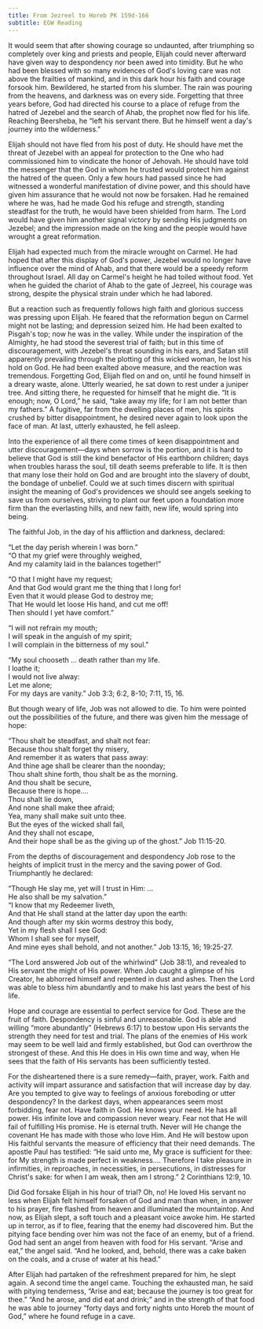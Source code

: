 ```yaml
---
title: From Jezreel to Horeb PK 159d-166
subtitle: EGW Reading
---
```


It would seem that after showing courage so undaunted, after triumphing so completely over king and priests and people, Elijah could never afterward have given way to despondency nor been awed into timidity. But he who had been blessed with so many evidences of God's loving care was not above the frailties of mankind, and in this dark hour his faith and courage forsook him. Bewildered, he started from his slumber. The rain was pouring from the heavens, and darkness was on every side. Forgetting that three years before, God had directed his course to a place of refuge from the hatred of Jezebel and the search of Ahab, the prophet now fled for his life. Reaching Beersheba, he “left his servant there. But he himself went a day's journey into the wilderness.”

Elijah should not have fled from his post of duty. He should have met the threat of Jezebel with an appeal for protection to the One who had commissioned him to vindicate the honor of Jehovah. He should have told the messenger that the God in whom he trusted would protect him against the hatred of the queen. Only a few hours had passed since he had witnessed a wonderful manifestation of divine power, and this should have given him assurance that he would not now be forsaken. Had he remained where he was, had he made God his refuge and strength, standing steadfast for the truth, he would have been shielded from harm. The Lord would have given him another signal victory by sending His judgments on Jezebel; and the impression made on the king and the people would have wrought a great reformation.

Elijah had expected much from the miracle wrought on Carmel. He had hoped that after this display of God's power, Jezebel would no longer have influence over the mind of Ahab, and that there would be a speedy reform throughout Israel. All day on Carmel's height he had toiled without food. Yet when he guided the chariot of Ahab to the gate of Jezreel, his courage was strong, despite the physical strain under which he had labored.

But a reaction such as frequently follows high faith and glorious success was pressing upon Elijah. He feared that the reformation begun on Carmel might not be lasting; and depression seized him. He had been exalted to Pisgah's top; now he was in the valley. While under the inspiration of the Almighty, he had stood the severest trial of faith; but in this time of discouragement, with Jezebel's threat sounding in his ears, and Satan still apparently prevailing through the plotting of this wicked woman, he lost his hold on God. He had been exalted above measure, and the reaction was tremendous. Forgetting God, Elijah fled on and on, until he found himself in a dreary waste, alone. Utterly wearied, he sat down to rest under a juniper tree. And sitting there, he requested for himself that he might die. “It is enough; now, O Lord,” he said, “take away my life; for I am not better than my fathers.” A fugitive, far from the dwelling places of men, his spirits crushed by bitter disappointment, he desired never again to look upon the face of man. At last, utterly exhausted, he fell asleep.

Into the experience of all there come times of keen disappointment and utter discouragement—days when sorrow is the portion, and it is hard to believe that God is still the kind benefactor of His earthborn children; days when troubles harass the soul, till death seems preferable to life. It is then that many lose their hold on God and are brought into the slavery of doubt, the bondage of unbelief. Could we at such times discern with spiritual insight the meaning of God's providences we should see angels seeking to save us from ourselves, striving to plant our feet upon a foundation more firm than the everlasting hills, and new faith, new life, would spring into being.

The faithful Job, in the day of his affliction and darkness, declared:

“Let the day perish wherein I was born.”\
“O that my grief were throughly weighed,\
And my calamity laid in the balances together!”

“O that I might have my request;\
And that God would grant me the thing that I long for!\
Even that it would please God to destroy me;\
That He would let loose His hand, and cut me off!\
Then should I yet have comfort.”

“I will not refrain my mouth;\
I will speak in the anguish of my spirit;\
I will complain in the bitterness of my soul.”

“My soul chooseth ... death rather than my life.\
I loathe it;\
I would not live alway:\
Let me alone;\
For my days are vanity.” Job 3:3; 6:2, 8-10; 7:11, 15, 16.

But though weary of life, Job was not allowed to die. To him were pointed out the possibilities of the future, and there was given him the message of hope:

“Thou shalt be steadfast, and shalt not fear:\
Because thou shalt forget thy misery,\
And remember it as waters that pass away:\
And thine age shall be clearer than the noonday;\
Thou shalt shine forth, thou shalt be as the morning.\
And thou shalt be secure,\
Because there is hope....\
Thou shalt lie down,\
And none shall make thee afraid;\
Yea, many shall make suit unto thee.\
But the eyes of the wicked shall fail,\
And they shall not escape,\
And their hope shall be as the giving up of the ghost.” Job 11:15-20.

From the depths of discouragement and despondency Job rose to the heights of implicit trust in the mercy and the saving power of God. Triumphantly he declared:

“Though He slay me, yet will I trust in Him: ...\
He also shall be my salvation.”\
“I know that my Redeemer liveth,\
And that He shall stand at the latter day upon the earth:\
And though after my skin worms destroy this body,\
Yet in my flesh shall I see God:\
Whom I shall see for myself,\
And mine eyes shall behold, and not another.” Job 13:15, 16; 19:25-27.

“The Lord answered Job out of the whirlwind” (Job 38:1), and revealed to His servant the might of His power. When Job caught a glimpse of his Creator, he abhorred himself and repented in dust and ashes. Then the Lord was able to bless him abundantly and to make his last years the best of his life.

Hope and courage are essential to perfect service for God. These are the fruit of faith. Despondency is sinful and unreasonable. God is able and willing “more abundantly” (Hebrews 6:17) to bestow upon His servants the strength they need for test and trial. The plans of the enemies of His work may seem to be well laid and firmly established, but God can overthrow the strongest of these. And this He does in His own time and way, when He sees that the faith of His servants has been sufficiently tested.

For the disheartened there is a sure remedy—faith, prayer, work. Faith and activity will impart assurance and satisfaction that will increase day by day. Are you tempted to give way to feelings of anxious foreboding or utter despondency? In the darkest days, when appearances seem most forbidding, fear not. Have faith in God. He knows your need. He has all power. His infinite love and compassion never weary. Fear not that He will fail of fulfilling His promise. He is eternal truth. Never will He change the covenant He has made with those who love Him. And He will bestow upon His faithful servants the measure of efficiency that their need demands. The apostle Paul has testified: “He said unto me, My grace is sufficient for thee: for My strength is made perfect in weakness.... Therefore I take pleasure in infirmities, in reproaches, in necessities, in persecutions, in distresses for Christ's sake: for when I am weak, then am I strong.” 2 Corinthians 12:9, 10.

Did God forsake Elijah in his hour of trial? Oh, no! He loved His servant no less when Elijah felt himself forsaken of God and man than when, in answer to his prayer, fire flashed from heaven and illuminated the mountaintop. And now, as Elijah slept, a soft touch and a pleasant voice awoke him. He started up in terror, as if to flee, fearing that the enemy had discovered him. But the pitying face bending over him was not the face of an enemy, but of a friend. God had sent an angel from heaven with food for His servant. “Arise and eat,” the angel said. “And he looked, and, behold, there was a cake baken on the coals, and a cruse of water at his head.”

After Elijah had partaken of the refreshment prepared for him, he slept again. A second time the angel came. Touching the exhausted man, he said with pitying tenderness, “Arise and eat; because the journey is too great for thee.” “And he arose, and did eat and drink;” and in the strength of that food he was able to journey “forty days and forty nights unto Horeb the mount of God,” where he found refuge in a cave.